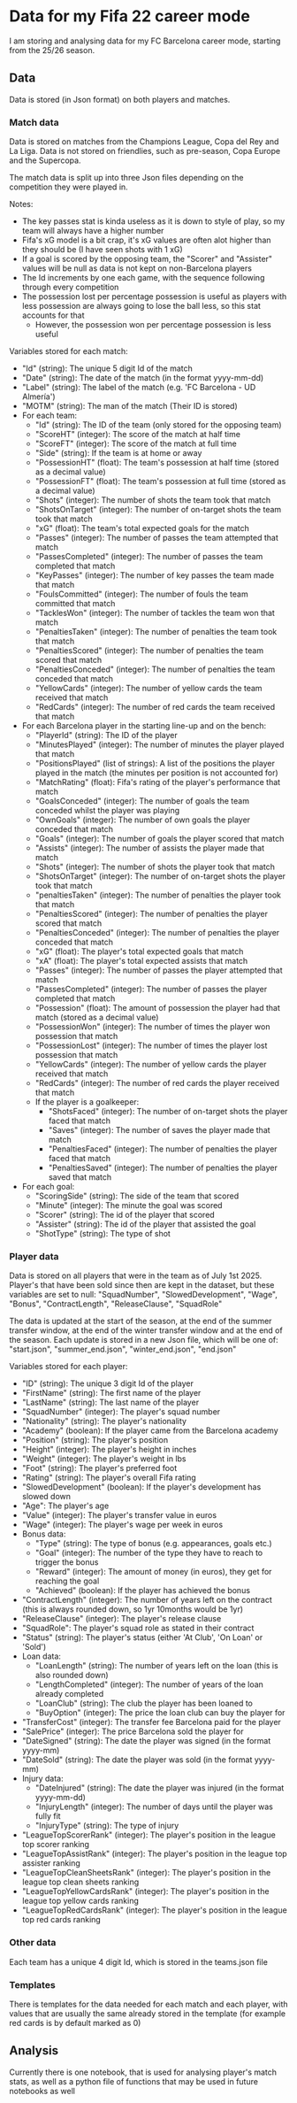 # Data for my Fifa 22 career mode

I am storing and analysing data for my FC Barcelona career mode, starting from the 25/26 season.

## Data

Data is stored (in Json format) on both players and matches.

### Match data

Data is stored on matches from the Champions League, Copa del Rey and La Liga.
Data is not stored on friendlies, such as pre-season, Copa Europe and the Supercopa.

The match data is split up into three Json files depending on the competition they were played in.

Notes:

- The key passes stat is kinda useless as it is down to style of play, so my team will always have a higher number
- Fifa's xG model is a bit crap, it's xG values are often alot higher than they should be (I have seen shots with 1 xG)
- If a goal is scored by the opposing team, the "Scorer" and "Assister" values will be null as data is not kept on non-Barcelona players
- The Id increments by one each game, with the sequence following through every competition
- The possession lost per percentage possession is useful as players with less possession are always going to lose the ball less, so this stat accounts for that
  - However, the possession won per percentage possession is less useful

Variables stored for each match:

- "Id" (string): The unique 5 digit Id of the match
- "Date" (string): The date of the match (in the format yyyy-mm-dd)
- "Label" (string): The label of the match (e.g. 'FC Barcelona - UD Almería')
- "MOTM" (string): The man of the match (Their ID is stored)
- For each team:
  - "Id" (string): The ID of the team (only stored for the opposing team)
  - "ScoreHT" (integer): The score of the match at half time
  - "ScoreFT" (integer): The score of the match at full time
  - "Side" (string): If the team is at home or away
  - "PossessionHT" (float): The team's possession at half time (stored as a decimal value)
  - "PossessionFT" (float): The team's possession at full time (stored as a decimal value)
  - "Shots" (integer): The number of shots the team took that match
  - "ShotsOnTarget" (integer): The number of on-target shots the team took that match
  - "xG" (float): The team's total expected goals for the match
  - "Passes" (integer): The number of passes the team attempted that match
  - "PassesCompleted" (integer): The number of passes the team completed that match
  - "KeyPasses" (integer): The number of key passes the team made that match
  - "FoulsCommitted" (integer): The number of fouls the team committed that match
  - "TacklesWon" (integer): The number of tackles the team won that match
  - "PenaltiesTaken" (integer): The number of penalties the team took that match
  - "PenaltiesScored" (integer): The number of penalties the team scored that match
  - "PenaltiesConceded" (integer): The number of penalties the team conceded that match
  - "YellowCards" (integer): The number of yellow cards the team received that match
  - "RedCards" (integer): The number of red cards the team received that match
- For each Barcelona player in the starting line-up and on the bench:
  - "PlayerId" (string): The ID of the player
  - "MinutesPlayed" (integer): The number of minutes the player played that match
  - "PositionsPlayed" (list of strings): A list of the positions the player played in the match (the minutes per position is not accounted for)
  - "MatchRating" (float): Fifa's rating of the player's performance that match
  - "GoalsConceded" (integer): The number of goals the team conceded whilst the player was playing
  - "OwnGoals" (integer): The number of own goals the player conceded that match
  - "Goals" (integer): The number of goals the player scored that match
  - "Assists" (integer): The number of assists the player made that match
  - "Shots" (integer): The number of shots the player took that match
  - "ShotsOnTarget" (integer): The number of on-target shots the player took that match
  - "penaltiesTaken" (integer): The number of penalties the player took that match
  - "PenaltiesScored" (integer): The number of penalties the player scored that match
  - "PenaltiesConceded" (integer): The number of penalties the player conceded that match
  - "xG" (float): The player's total expected goals that match
  - "xA" (float): The player's total expected assists that match
  - "Passes" (integer): The number of passes the player attempted that match
  - "PassesCompleted" (integer): The number of passes the player completed that match
  - "Possession" (float): The amount of possession the player had that match (stored as a decimal value)
  - "PossessionWon" (integer): The number of times the player won possession that match
  - "PossessionLost" (integer): The number of times the player lost possession that match
  - "YellowCards" (integer): The number of yellow cards the player received that match
  - "RedCards" (integer): The number of red cards the player received that match
  - If the player is a goalkeeper:
    - "ShotsFaced" (integer): The number of on-target shots the player faced that match
    - "Saves" (integer): The number of saves the player made that match
    - "PenaltiesFaced" (integer): The number of penalties the player faced that match
    - "PenaltiesSaved" (integer): The number of penalties the player saved that match
- For each goal:
  - "ScoringSide" (string): The side of the team that scored
  - "Minute" (integer): The minute the goal was scored
  - "Scorer" (string): The id of the player that scored
  - "Assister" (string): The id of the player that assisted the goal
  - "ShotType" (string): The type of shot

### Player data

Data is stored on all players that were in the team as of July 1st 2025.
Player's that have been sold since then are kept in the dataset, but these variables are set to null: "SquadNumber", "SlowedDevelopment", "Wage", "Bonus", "ContractLength", "ReleaseClause", "SquadRole"

The data is updated at the start of the season, at the end of the summer transfer window, at the end of the winter transfer window and at the end of the season.
Each update is stored in a new Json file, which will be one of: "start.json", "summer_end.json", "winter_end.json", "end.json"

Variables stored for each player:

- "ID" (string): The unique 3 digit Id of the player
- "FirstName" (string): The first name of the player
- "LastName" (string): The last name of the player
- "SquadNumber" (integer): The player's squad number
- "Nationality" (string): The player's nationality
- "Academy" (boolean): If the player came from the Barcelona academy
- "Position" (string): The player's position
- "Height" (integer): The player's height in inches
- "Weight" (integer): The player's weight in lbs
- "Foot" (string): The player's preferred foot
- "Rating" (string): The player's overall Fifa rating
- "SlowedDevelopment" (boolean): If the player's development has slowed down
- "Age": The player's age
- "Value" (integer): The player's transfer value in euros
- "Wage" (integer): The player's wage per week in euros
- Bonus data:
  - "Type" (string): The type of bonus (e.g. appearances, goals etc.)
  - "Goal" (integer): The number of the type they have to reach to trigger the bonus
  - "Reward" (integer): The amount of money (in euros), they get for reaching the goal
  - "Achieved" (boolean): If the player has achieved the bonus
- "ContractLength" (integer): The number of years left on the contract (this is always rounded down, so 1yr 10months would be 1yr)
- "ReleaseClause" (integer): The player's release clause
- "SquadRole": The player's squad role as stated in their contract
- "Status" (string): The player's status (either 'At Club', 'On Loan' or 'Sold')
- Loan data:
  - "LoanLength" (string): The number of years left on the loan (this is also rounded down)
  - "LengthCompleted" (integer): The number of years of the loan already completed
  - "LoanClub" (string): The club the player has been loaned to
  - "BuyOption" (integer): The price the loan club can buy the player for
- "TransferCost" (integer): The transfer fee Barcelona paid for the player
- "SalePrice" (integer): The price Barcelona sold the player for
- "DateSigned" (string): The date the player was signed (in the format yyyy-mm)
- "DateSold" (string): The date the player was sold (in the format yyyy-mm)
- Injury data:
  - "DateInjured" (string): The date the player was injured (in the format yyyy-mm-dd)
  - "InjuryLength" (integer): The number of days until the player was fully fit
  - "InjuryType" (string): The type of injury
- "LeagueTopScorerRank" (integer): The player's position in the league top scorer ranking
- "LeagueTopAssistRank" (integer): The player's position in the league top assister ranking
- "LeagueTopCleanSheetsRank" (integer): The player's position in the league top clean sheets ranking
- "LeagueTopYellowCardsRank" (integer): The player's position in the league top yellow cards ranking
- "LeagueTopRedCardsRank" (integer): The player's position in the league top red cards ranking

### Other data

Each team has a unique 4 digit Id, which is stored in the teams.json file

### Templates

There is templates for the data needed for each match and each player, with values that are usually the same already stored in the template (for example red cards is by default marked as 0)

## Analysis

Currently there is one notebook, that is used for analysing player's match stats, as well as a python file of functions that may be used in future notebooks as well

